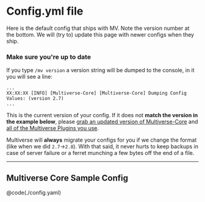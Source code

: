 # Config.yml file
Here is the default config that ships with MV. Note the version number at the bottom. We will (try to) update this page with newer configs when they ship.

### Make sure you're up to date
If you type `/mv version` a version string will be dumped to the console, in it you will see a line:

```
...
XX:XX:XX [INFO] [Multiverse-Core] [Multiverse-Core] Dumping Config Values: (version 2.7)
...
```

This is the current version of your config. If it does not **match the version in the example below**, please [grab an updated version of Multiverse-Core](http://ci.onarandombox.com/job/Multiverse-Core) and [all of the Multiverse Plugins you use](http://ci.onarandombox.com/view/Multiverse).

Multiverse will **always** migrate your configs for you if we change the format (like when we did `2.7`->`2.8`). With that said, it never hurts to keep backups in case of server failure or a ferret munching a few bytes off the end of a file.

---

## Multiverse Core Sample Config
@code(./config.yaml)